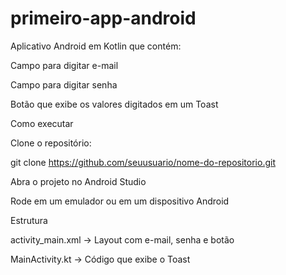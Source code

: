 # primeiro-app-android

Aplicativo Android em Kotlin que contém:

Campo para digitar e-mail

Campo para digitar senha

Botão que exibe os valores digitados em um Toast

Como executar

Clone o repositório:

git clone https://github.com/seuusuario/nome-do-repositorio.git


Abra o projeto no Android Studio

Rode em um emulador ou em um dispositivo Android

Estrutura

activity_main.xml → Layout com e-mail, senha e botão

MainActivity.kt → Código que exibe o Toast
